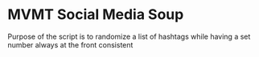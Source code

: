 # MVMT Social Media Soup
Purpose of the script is to randomize a list of hashtags while having a set number always at the front consistent
